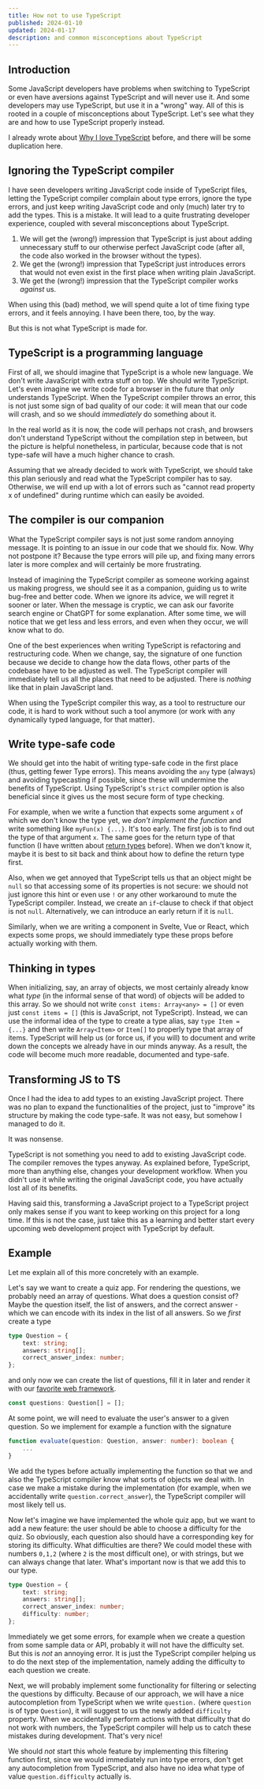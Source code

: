 ```yaml
---
title: How not to use TypeScript
published: 2024-01-10
updated: 2024-01-17
description: and common misconceptions about TypeScript
---
```


## Introduction

Some JavaScript developers have problems when switching to TypeScript or even have aversions against TypeScript and will never use it. And some developers may use TypeScript, but use it in a "wrong" way. All of this is rooted in a couple of misconceptions about TypeScript. Let's see what they are and how to use TypeScript properly instead.

I already wrote about [Why I love TypeScript](/blog/typescriptlove) before, and there will be some duplication here.

## Ignoring the TypeScript compiler

I have seen developers writing JavaScript code inside of TypeScript files, letting the TypeScript compiler complain about type errors, ignore the type errors, and just keep writing JavaScript code and only (much) later try to add the types. This is a mistake. It will lead to a quite frustrating developer experience, coupled with several misconceptions about TypeScript.

1. We will get the (wrong!) impression that TypeScript is just about adding unnecessary stuff to our otherwise perfect JavaScript code (after all, the code also worked in the browser without the types).
2. We get the (wrong!) impression that TypeScript just introduces errors that would not even exist in the first place when writing plain JavaScript.
3. We get the (wrong!) impression that the TypeScript compiler works _against_ us.

When using this (bad) method, we will spend quite a lot of time fixing type errors, and it feels annoying. I have been there, too, by the way.

But this is not what TypeScript is made for.

## TypeScript is a programming language

First of all, we should imagine that TypeScript is a whole new language. We don't write JavaScript with extra stuff on top. We should write TypeScript. Let's even imagine we write code for a browser in the future that _only_ understands TypeScript. When the TypeScript compiler throws an error, this is not just some sign of bad quality of our code: it will mean that our code will crash, and so we should _immediately_ do something about it.

In the real world as it is now, the code will perhaps not crash, and browsers don't understand TypeScript without the compilation step in between, but the picture is helpful nonetheless, in particular, because code that is not type-safe will have a much higher chance to crash.

Assuming that we already decided to work with TypeScript, we should take this plan seriously and read what the TypeScript compiler has to say. Otherwise, we will end up with a lot of errors such as "cannot read property x of undefined" during runtime which can easily be avoided.

## The compiler is our companion

What the TypeScript compiler says is not just some random annoying message. It is pointing to an issue in our code that we should fix. Now. Why not postpone it? Because the type errors will pile up, and fixing many errors later is more complex and will certainly be more frustrating.

Instead of imagining the TypeScript compiler as someone working against us making progress, we should see it as a companion, guiding us to write bug-free and better code. When we ignore its advice, we will regret it sooner or later. When the message is cryptic, we can ask our favorite search engine or ChatGPT for some explanation. After some time, we will notice that we get less and less errors, and even when they occur, we will know what to do.

One of the best experiences when writing TypeScript is refactoring and restructuring code. When we change, say, the signature of one function because we decide to change how the data flows, other parts of the codebase have to be adjusted as well. The TypeScript compiler will immediately tell us all the places that need to be adjusted. There is _nothing_ like that in plain JavaScript land.

When using the TypeScript compiler this way, as a tool to restructure our code, it is hard to work without such a tool anymore (or work with any dynamically typed language, for that matter).

## Write type-safe code

We should get into the habit of writing type-safe code in the first place (thus, getting fewer Type errors). This means avoiding the `any` type (always) and avoiding typecasting if possible, since these will undermine the benefits of TypeScript. Using TypeScript's `strict` compiler option is also beneficial since it gives us the most secure form of type checking.

For example, when we write a function that expects some argument `x` of which we don't know the type yet, we _don't implement the function_ and write something like `myFun(x) {...}`. It's too early. The first job is to find out the type of that argument `x`. The same goes for the return type of that function (I have written about [return types](/blog/explicit-return-types) before). When we don't know it, maybe it is best to sit back and think about how to define the return type first.

Also, when we get annoyed that TypeScript tells us that an object might be `null` so that accessing some of its properties is not secure: we should not just ignore this hint or even use `!` or any other workaround to mute the TypeScript compiler. Instead, we create an `if`-clause to check if that object is not `null`. Alternatively, we can introduce an early return if it is `null`.

Similarly, when we are writing a component in Svelte, Vue or React, which expects some props, we should immediately type these props before actually working with them.

## Thinking in types

When initializing, say, an array of objects, we most certainly already know what _type_ (in the informal sense of that word) of objects will be added to this array. So we should not write `const items: Array<any> = []` or even just `const items = []` (this is JavaScript, not TypeScript). Instead, we can use the informal idea of the type to create a type alias, say `type Item = {...}` and then write `Array<Item>` or `Item[]` to properly type that array of items. TypeScript will help us (or force us, if you will) to document and write down the concepts we already have in our minds anyway. As a result, the code will become much more readable, documented and type-safe.

## Transforming JS to TS

Once I had the idea to add types to an existing JavaScript project. There was no plan to expand the functionalities of the project, just to "improve" its structure by making the code type-safe. It was not easy, but somehow I managed to do it.

It was nonsense.

TypeScript is not something you need to add to existing JavaScript code. The compiler removes the types anyway. As explained before, TypeScript, more than anything else, changes your development workflow. When you didn't use it while writing the original JavaScript code, you have actually lost all of its benefits.

Having said this, transforming a JavaScript project to a TypeScript project only makes sense if you want to keep working on this project for a long time. If this is not the case, just take this as a learning and better start every upcoming web development project with TypeScript by default.

## Example

Let me explain all of this more concretely with an example.

Let's say we want to create a quiz app. For rendering the questions, we probably need an array of questions. What does a question consist of? Maybe the question itself, the list of answers, and the correct answer - which we can encode with its index in the list of all answers. So we _first_ create a type

```typescript
type Question = {
	text: string;
	answers: string[];
	correct_answer_index: number;
};
```

and only now we can create the list of questions, fill it in later and render it with our [favorite web framework](https://svelte.dev).

```typescript
const questions: Question[] = [];
```

At some point, we will need to evaluate the user's answer to a given question. So we implement for example a function with the signature

```typescript
function evaluate(question: Question, answer: number): boolean {
    ...
}
```

We add the types before actually implementing the function so that we and also the TypeScript compiler know what sorts of objects we deal with. In case we make a mistake during the implementation (for example, when we accidentally write `question.correct_answer`), the TypeScript compiler will most likely tell us.

Now let's imagine we have implemented the whole quiz app, but we want to add a new feature: the user should be able to choose a difficulty for the quiz. So obviously, each question also should have a corresponding key for storing its difficulty. What difficulties are there? We could model these with numbers `0,1,2` (where `2` is the most difficult one), or with strings, but we can always change that later. What's important now is that we add this to our type.

```typescript
type Question = {
	text: string;
	answers: string[];
	correct_answer_index: number;
	difficulty: number;
};
```

Immediately we get some errors, for example when we create a question from some sample data or API, probably it will not have the difficulty set. But this is _not_ an annoying error. It is just the TypeScript compiler helping us to do the next step of the implementation, namely adding the difficulty to each question we create.

Next, we will probably implement some functionality for filtering or selecting the questions by difficulty. Because of our approach, we will have a nice autocompletion from TypeScript when we write `question.` (where `question` is of type `Question`), it will suggest to us the newly added `difficulty` property. When we accidentally perform actions with that difficulty that do not work with numbers, the TypeScript compiler will help us to catch these mistakes during development. That's very nice!

We should _not_ start this whole feature by implementing this filtering function first, since we would immediately run into type errors, don't get any autocompletion from TypeScript, and also have no idea what type of value `question.difficulty` actually is.
